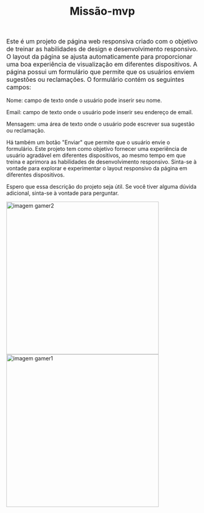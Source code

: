 <h1 align="center"> Missão-mvp </h1>
<br>
<p style="font-size: 16px">Este é um projeto de página web responsiva criado com o objetivo de treinar as habilidades de design e desenvolvimento responsivo. O layout da página se ajusta automaticamente para proporcionar uma boa experiência de visualização em diferentes dispositivos.
A página possui um formulário que permite que os usuários enviem sugestões ou reclamações. O formulário contém os seguintes campos:<p>
<p>Nome: campo de texto onde o usuário pode inserir seu nome.<P>
<p>Email: campo de texto onde o usuário pode inserir seu endereço de email.<p>
<p>Mensagem: uma área de texto onde o usuário pode escrever sua sugestão ou reclamação.<p>
Há também um botão "Enviar" que permite que o usuário envie o formulário.
Este projeto tem como objetivo fornecer uma experiência de usuário agradável em diferentes dispositivos, ao mesmo tempo em que treina e aprimora as habilidades de desenvolvimento responsivo. Sinta-se à vontade para explorar e experimentar o layout responsivo da página em diferentes dispositivos.

Espero que essa descrição do projeto seja útil. Se você tiver alguma dúvida adicional, sinta-se à vontade para perguntar.
  
<img src="https://github.com/jessicaalves05/miss-o-mvp/assets/130418259/10abb1dc-520f-4de9-92c8-4455186bbf9b" alt="imagem gamer2" width="400" />
<img src="https://github.com/jessicaalves05/miss-o-mvp/assets/130418259/e7c11482-0f62-4e2b-83ae-5607a1c20d41" alt="imagem gamer1" width="400" />
